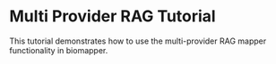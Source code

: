 # Multi Provider RAG Tutorial

This tutorial demonstrates how to use the multi-provider RAG mapper functionality in biomapper.